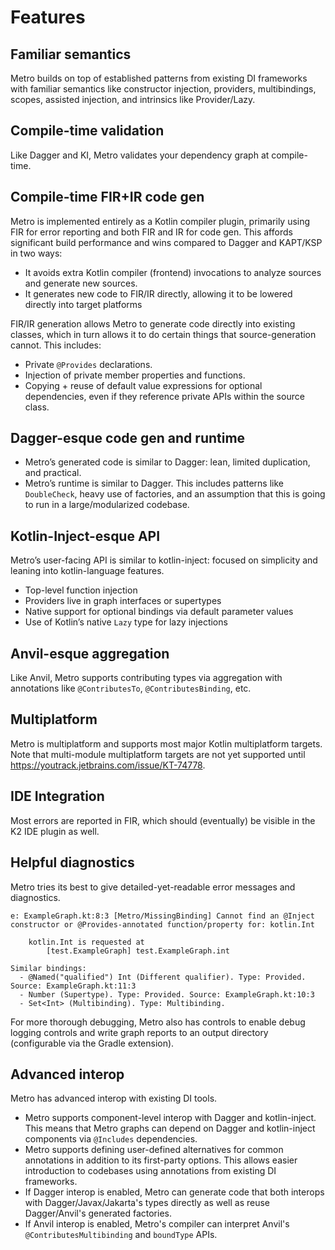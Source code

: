 # Features

## Familiar semantics

Metro builds on top of established patterns from existing DI frameworks with familiar semantics like constructor injection, providers, multibindings, scopes, assisted injection, and intrinsics like Provider/Lazy.

## Compile-time validation

Like Dagger and KI, Metro validates your dependency graph at compile-time.

## Compile-time FIR+IR code gen

Metro is implemented entirely as a Kotlin compiler plugin, primarily using FIR for error reporting and both FIR and IR for code gen. This affords significant build performance and wins compared to Dagger and KAPT/KSP in two ways:

* It avoids extra Kotlin compiler (frontend) invocations to analyze sources and generate new sources.
* It generates new code to FIR/IR directly, allowing it to be lowered directly into target platforms

FIR/IR generation allows Metro to generate code directly into existing classes, which in turn allows it to do certain things that source-generation cannot. This includes:

* Private `@Provides` declarations.
* Injection of private member properties and functions.
* Copying + reuse of default value expressions for optional dependencies, even if they reference private APIs within the source class.

## Dagger-esque code gen and runtime

* Metro’s generated code is similar to Dagger: lean, limited duplication, and practical.
* Metro’s runtime is similar to Dagger. This includes patterns like `DoubleCheck`, heavy use of factories, and an assumption that this is going to run in a large/modularized codebase.

## Kotlin-Inject-esque API

Metro’s user-facing API is similar to kotlin-inject: focused on simplicity and leaning into kotlin-language features.

* Top-level function injection
* Providers live in graph interfaces or supertypes
* Native support for optional bindings via default parameter values
* Use of Kotlin’s native `Lazy` type for lazy injections

## Anvil-esque aggregation

Like Anvil, Metro supports contributing types via aggregation with annotations like `@ContributesTo`, `@ContributesBinding`, etc.

## Multiplatform

Metro is multiplatform and supports most major Kotlin multiplatform targets. Note that multi-module multiplatform targets are not yet supported until https://youtrack.jetbrains.com/issue/KT-74778.

## IDE Integration

Most errors are reported in FIR, which should (eventually) be visible in the K2 IDE plugin as well.

## Helpful diagnostics

Metro tries its best to give detailed-yet-readable error messages and diagnostics.

```
e: ExampleGraph.kt:8:3 [Metro/MissingBinding] Cannot find an @Inject constructor or @Provides-annotated function/property for: kotlin.Int

    kotlin.Int is requested at
        [test.ExampleGraph] test.ExampleGraph.int

Similar bindings:
  - @Named("qualified") Int (Different qualifier). Type: Provided. Source: ExampleGraph.kt:11:3
  - Number (Supertype). Type: Provided. Source: ExampleGraph.kt:10:3
  - Set<Int> (Multibinding). Type: Multibinding.
```

For more thorough debugging, Metro also has controls to enable debug logging controls and write graph reports to an output directory (configurable via the Gradle extension).

## Advanced interop

Metro has advanced interop with existing DI tools.

* Metro supports component-level interop with Dagger and kotlin-inject. This means that Metro graphs can depend on Dagger and kotlin-inject components via `@Includes` dependencies.
* Metro supports defining user-defined alternatives for common annotations in addition to its first-party options. This allows easier introduction to codebases using annotations from existing DI frameworks.
* If Dagger interop is enabled, Metro can generate code that both interops with Dagger/Javax/Jakarta's types directly as well as reuse Dagger/Anvil's generated factories.
* If Anvil interop is enabled, Metro's compiler can interpret Anvil's `@ContributesMultibinding` and `boundType` APIs.
